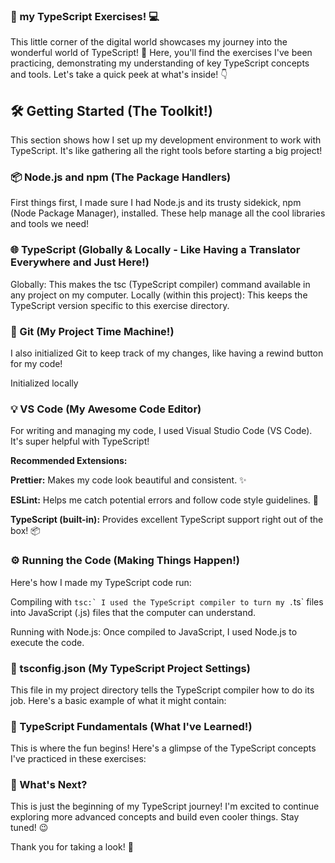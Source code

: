 ### 👋  my TypeScript Exercises! 💻

This little corner of the digital world showcases my journey into the wonderful world of TypeScript! 
🌱 Here, you'll find the exercises I've been practicing, demonstrating my understanding of key TypeScript concepts and tools. Let's take a quick peek at what's inside! 👇

## 🛠️ Getting Started (The Toolkit!)

This section shows how I set up my development environment to work with TypeScript. It's like gathering all the right tools before starting a big project!

### 📦 Node.js and npm (The Package Handlers)

First things first, I made sure I had Node.js and its trusty sidekick, npm (Node Package Manager), installed. These help manage all the cool libraries and tools we need!

### 🌐 TypeScript (Globally & Locally - Like Having a Translator Everywhere and Just Here!)

Globally: This makes the tsc (TypeScript compiler) command available in any project on my computer.
Locally (within this project): This keeps the TypeScript version specific to this exercise directory.

### 📂 Git (My Project Time Machine!)

I also initialized Git to keep track of my changes, like having a rewind button for my code!

Initialized locally

### 💡 VS Code (My Awesome Code Editor)
For writing and managing my code, I used Visual Studio Code (VS Code). It's super helpful with TypeScript!

**Recommended Extensions:**

**Prettier:** Makes my code look beautiful and consistent. ✨

**ESLint:** Helps me catch potential errors and follow code style guidelines. 🧐

**TypeScript (built-in):** Provides excellent TypeScript support right out of the box! 📦

### ⚙️ Running the Code (Making Things Happen!)
Here's how I made my TypeScript code run:

Compiling with ```tsc:` I used the TypeScript compiler to turn my .```ts` files into JavaScript (.js) files that the computer can understand.

Running with Node.js: Once compiled to JavaScript, I used Node.js to execute the code.

### 📄 tsconfig.json (My TypeScript Project Settings)


This file in my project directory tells the TypeScript compiler how to do its job. Here's a basic example of what it might contain:


### 🧠 TypeScript Fundamentals (What I've Learned!)

This is where the fun begins! Here's a glimpse of the TypeScript concepts I've practiced in these exercises:

### 🚀 What's Next?
This is just the beginning of my TypeScript journey! I'm excited to continue exploring more advanced concepts and build even cooler things. Stay tuned! 😉

Thank you for taking a look! 🙏
